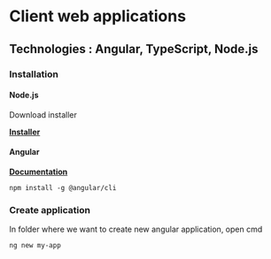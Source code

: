 # Client web applications

## Technologies : Angular, TypeScript, Node.js

### Installation

#### Node.js

Download installer

 [**Installer**](https://nodejs.org/en/)
 
 #### Angular
 
  [**Documentation**](https://angular.io/docs)
 
 ```
 npm install -g @angular/cli
 ```
 
 ### Create application
 
 In folder where we want to create new angular application, open cmd
 
 ```
 ng new my-app
 ```
 
